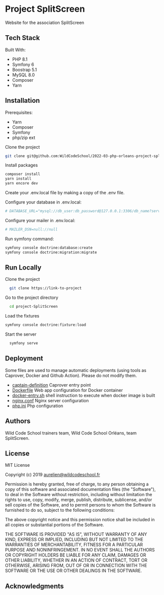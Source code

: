 
# Project SplitScreen

Website for the association SplitScreen


## Tech Stack

Built With:
- PHP 8.1
- Symfony 6
- Boostrap 5.1
- MySQL 8.0
- Composer
- Yarn



## Installation

Prerequisites:
- Yarn
- Composer
- Symfony
- php/zip ext

Clone the project

```bash
git clone git@github.com:WildCodeSchool/2022-03-php-orleans-project-splitscreen.git
```

Install packages

```bash
composer install
yarn install
yarn encore dev
```

Create your .env.local file by making a copy of the .env file.

Configure your database in .env.local:

```bash
# DATABASE_URL="mysql://db_user:db_password@127.0.0.1:3306/db_name?serverVersion=8.0&charset=utf8mb4"
```

Configure your mailer in .env.local:

```bash
# MAILER_DSN=null://null
```

Run symfony command:

```bash
symfony console doctrine:database:create
symfony console doctrine:migration:migrate
```



## Run Locally

Clone the project

```bash
  git clone https://link-to-project
```

Go to the project directory

```bash
  cd project-SplitScreen
```

Load the fixtures

```bash
symfony console doctrine:fixture:load
```

Start the server

```bash
  symfony serve
```



## Deployment

Some files are used to manage automatic deployments (using tools as Caprover, Docker and Github Action). Please do not modify them.

* [captain-definition](/captain-definition) Caprover entry point
* [Dockerfile](/Dockerfile) Web app configuration for Docker container
* [docker-entry.sh](/docker-entry.sh) shell instruction to execute when docker image is built
* [nginx.conf](/ginx.conf) Nginx server configuration
* [php.ini](/php.ini) Php configuration

## Authors

Wild Code School trainers team,
Wild Code School Orléans, team SplitScreen.

## License

MIT License

Copyright (c) 2019 aurelien@wildcodeschool.fr

Permission is hereby granted, free of charge, to any person obtaining a copy
of this software and associated documentation files (the "Software"), to deal
in the Software without restriction, including without limitation the rights
to use, copy, modify, merge, publish, distribute, sublicense, and/or sell
copies of the Software, and to permit persons to whom the Software is
furnished to do so, subject to the following conditions:

The above copyright notice and this permission notice shall be included in all
copies or substantial portions of the Software.

THE SOFTWARE IS PROVIDED "AS IS", WITHOUT WARRANTY OF ANY KIND, EXPRESS OR
IMPLIED, INCLUDING BUT NOT LIMITED TO THE WARRANTIES OF MERCHANTABILITY,
FITNESS FOR A PARTICULAR PURPOSE AND NONINFRINGEMENT. IN NO EVENT SHALL THE
AUTHORS OR COPYRIGHT HOLDERS BE LIABLE FOR ANY CLAIM, DAMAGES OR OTHER
LIABILITY, WHETHER IN AN ACTION OF CONTRACT, TORT OR OTHERWISE, ARISING FROM,
OUT OF OR IN CONNECTION WITH THE SOFTWARE OR THE USE OR OTHER DEALINGS IN THE
SOFTWARE.

## Acknowledgments

